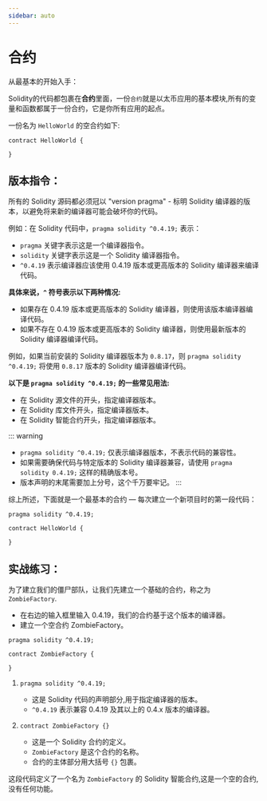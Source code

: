 ```yaml
---
sidebar: auto
---
```


# 合约

从最基本的开始入手：

Solidity的代码都包裹在**合约**里面，一份`合约`就是以太币应用的基本模块,所有的变量和函数都属于一份合约，它是你所有应用的起点。

一份名为 `HelloWorld` 的空合约如下:

```solidity
contract HelloWorld {

}
```

## 版本指令：
所有的 Solidity 源码都必须冠以 "version pragma" - 标明 Solidity 编译器的版本，以避免将来新的编译器可能会破坏你的代码。

例如：在 Solidity 代码中，`pragma solidity ^0.4.19;` 表示：

* `pragma` 关键字表示这是一个编译器指令。
* `solidity` 关键字表示这是一个 Solidity 编译器指令。
* `^0.4.19` 表示编译器应该使用 0.4.19 版本或更高版本的 Solidity 编译器来编译代码。

**具体来说，`^` 符号表示以下两种情况:**

* 如果存在 0.4.19 版本或更高版本的 Solidity 编译器，则使用该版本编译器编译代码。
* 如果不存在 0.4.19 版本或更高版本的 Solidity 编译器，则使用最新版本的 Solidity 编译器编译代码。

例如，如果当前安装的 Solidity 编译器版本为 `0.8.17`，则 `pragma solidity ^0.4.19;` 将使用 `0.8.17` 版本的 Solidity 编译器编译代码。

**以下是 `pragma solidity ^0.4.19;` 的一些常见用法:**

* 在 Solidity 源文件的开头，指定编译器版本。
* 在 Solidity 库文件开头，指定编译器版本。
* 在 Solidity 智能合约开头，指定编译器版本。


::: warning
- `pragma solidity ^0.4.19;` 仅表示编译器版本，不表示代码的兼容性。
- 如果需要确保代码与特定版本的 Solidity 编译器兼容，请使用 `pragma solidity 0.4.19;` 这样的精确版本号。
- 版本声明的末尾需要加上分号，这个千万要牢记。
:::

综上所述，下面就是一个最基本的合约 — 每次建立一个新项目时的第一段代码：

```solidity
pragma solidity ^0.4.19;

contract HelloWorld {

}
```

## 实战练习：

为了建立我们的僵尸部队，让我们先建立一个基础的合约，称之为 `ZombieFactory`.
- 在右边的输入框里输入 0.4.19，我们的合约基于这个版本的编译器。
- 建立一个空合约 ZombieFactory。

```solidity
pragma solidity ^0.4.19;

contract ZombieFactory {

}
```

1. `pragma solidity ^0.4.19;`
   - 这是 Solidity 代码的声明部分,用于指定编译器的版本。
   - `^0.4.19` 表示兼容 0.4.19 及其以上的 0.4.x 版本的编译器。

2. `contract ZombieFactory {}`
   - 这是一个 Solidity 合约的定义。
   - `ZombieFactory` 是这个合约的名称。
   - 合约的主体部分用大括号 `{}` 包裹。

这段代码定义了一个名为 `ZombieFactory` 的 Solidity 智能合约,这是一个空的合约,没有任何功能。






